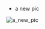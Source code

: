 - a new pic


![a_new_pic](https://de10.com.mx/sites/default/files/styles/galeria_photo_760x508/public/2018/09/14/avengers_meme_thanos_home_1.jpg)
